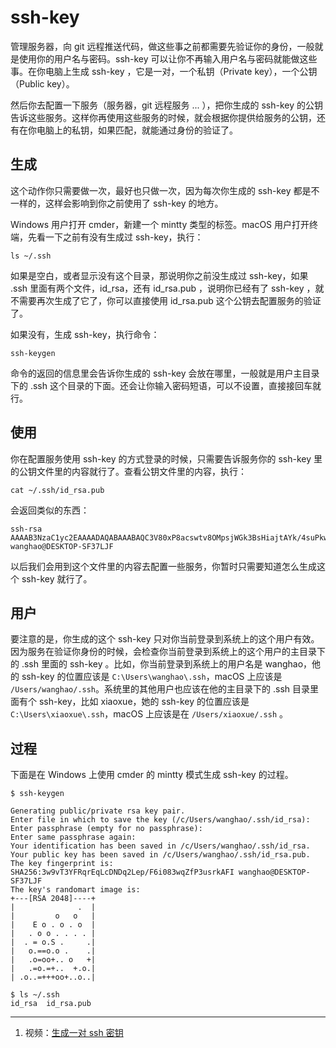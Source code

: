 # ssh-key

管理服务器，向 git 远程推送代码，做这些事之前都需要先验证你的身份，一般就是使用你的用户名与密码。ssh-key 可以让你不再输入用户名与密码就能做这些事。在你电脑上生成 ssh-key ，它是一对，一个私钥（Private key），一个公钥（Public key）。

然后你去配置一下服务（服务器，git 远程服务 ... ），把你生成的 ssh-key 的公钥告诉这些服务。这样你再使用这些服务的时候，就会根据你提供给服务的公钥，还有在你电脑上的私钥，如果匹配，就能通过身份的验证了。

## 生成

这个动作你只需要做一次，最好也只做一次，因为每次你生成的 ssh-key 都是不一样的，这样会影响到你之前使用了 ssh-key 的地方。

Windows 用户打开 cmder，新建一个 mintty 类型的标签。macOS 用户打开终端，先看一下之前有没有生成过 ssh-key，执行：

```
ls ~/.ssh
```

如果是空白，或者显示没有这个目录，那说明你之前没生成过 ssh-key，如果 .ssh 里面有两个文件，id\_rsa，还有 id\_rsa.pub ，说明你已经有了 ssh-key ，就不需要再次生成了它了，你可以直接使用 id\_rsa.pub 这个公钥去配置服务的验证了。

如果没有，生成 ssh-key，执行命令：

```
ssh-keygen
```

命令的返回的信息里会告诉你生成的 ssh-key 会放在哪里，一般就是用户主目录下的 .ssh 这个目录的下面。还会让你输入密码短语，可以不设置，直接接回车就行。

## 使用

你在配置服务使用 ssh-key 的方式登录的时候，只需要告诉服务你的 ssh-key 里的公钥文件里的内容就行了。查看公钥文件里的内容，执行：

```
cat ~/.ssh/id_rsa.pub
```

会返回类似的东西：

```
ssh-rsa AAAAB3NzaC1yc2EAAAADAQABAAABAQC3V80xP8acswtv8OMpsjWGk3BsHiajtAYk/4suPkwvIPgfz1+XNTRR8wNvmuExsT5ynTWX7evPlwNxGQqRiO7TKsN8g9/N9E0RhHwfrOh0065MPEQ5Hglo9Mo2BWBVaEPrZNEKyUBjbOMecehVqxu+YZ5LJTdydB6Xt+jzGZCA8TZvkItj56rsxCbuTohy1wj1MRF90gIIjgSEFB3xHofbyWtoJ/5g93sqrsA747wHiJCjeIuWnkG0nFGxKxk2e0IxKdkcOaXx8MIk8XoSJ6PB4/oLVCkUG4xY4Gt4zsKrloDp2oGCvVOconDJI6bxnD8QZ7CQqk95u8ZI3oE+OPYt wanghao@DESKTOP-SF37LJF
```

以后我们会用到这个文件里的内容去配置一些服务，你暂时只需要知道怎么生成这个 ssh-key 就行了。

## 用户

要注意的是，你生成的这个 ssh-key 只对你当前登录到系统上的这个用户有效。因为服务在验证你身份的时候，会检查你当前登录到系统上的这个用户的主目录下的 .ssh 里面的 ssh-key 。比如，你当前登录到系统上的用户名是 wanghao，他的 ssh-key 的位置应该是 `C:\Users\wanghao\.ssh`，macOS 上应该是 `/Users/wanghao/.ssh`。系统里的其他用户也应该在他的主目录下的 .ssh 目录里面有个 ssh-key，比如 xiaoxue，她的 ssh-key 的位置应该是 `C:\Users\xiaoxue\.ssh`，macOS 上应该是在 `/Users/xiaoxue/.ssh` 。

## 过程

下面是在 Windows 上使用 cmder 的 mintty 模式生成 ssh-key 的过程。

```
$ ssh-keygen

Generating public/private rsa key pair.
Enter file in which to save the key (/c/Users/wanghao/.ssh/id_rsa):
Enter passphrase (empty for no passphrase):
Enter same passphrase again:
Your identification has been saved in /c/Users/wanghao/.ssh/id_rsa.
Your public key has been saved in /c/Users/wanghao/.ssh/id_rsa.pub.
The key fingerprint is:
SHA256:3w9vT3YFRqrEqLcDNDq2Lep/F6i083wqZfP3usrkAFI wanghao@DESKTOP-SF37LJF
The key's randomart image is:
+---[RSA 2048]----+
|              .  |
|         o   o   |
|    E o . o . o  |
|   . o o . . . . |
|  . = o.S .     .|
|   o.==o.o .    .|
|   .o=oo+.. o   +|
|   .=o.=+..  +.o.|
| .o..=+++oo+..o..|

$ ls ~/.ssh
id_rsa  id_rsa.pub
```

---

1. 视频：[生成一对 ssh 密钥](https://ninghao.net/video/4572?a=51729)



